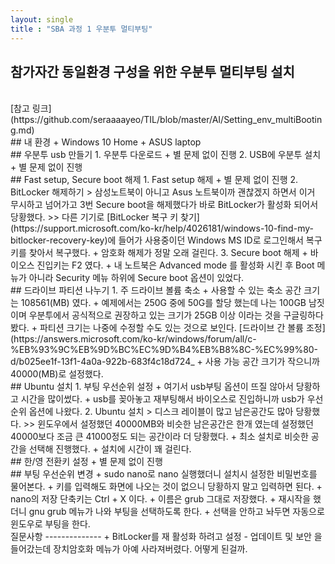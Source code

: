 ```yaml
---
layout: single
title : "SBA 과정 1 우분투 멀티부팅"
---
```


## 참가자간 동일환경 구성을 위한 우분투 멀티부팅 설치
<br>
[참고 링크](https://github.com/seraaaayeo/TIL/blob/master/AI/Setting_env_multiBooting.md)
<br>
## 내 환경
  + Windows 10 Home
  + ASUS laptop

<br>
## 우분투 usb 만들기
1. 우분투 다운로드
  + 별 문제 없이 진행
2. USB에 우분투 설치
  + 별 문제 없이 진행

<br>
## Fast setup, Secure boot 해제
1. Fast setup 해제
  + 별 문제 없이 진행
2. BitLocker 해제하기
> 삼성노트북이 아니고 Asus 노트북이까 괜찮겠지 하면서 이거 무시하고 넘어가고 3번 Secure boot을 해제했다가 바로 BitLocker가 활성화 되어서 당황했다.
>> 다른 기기로 [BitLocker 복구 키 찾기](https://support.microsoft.com/ko-kr/help/4026181/windows-10-find-my-bitlocker-recovery-key)에 들어가 사용중이던 Windows MS ID로 로그인해서 복구 키를 찾아서 복구했다.
  + 암호화 해제가 정말 오래 걸린다.
3. Secure boot 해제
  + 바이오스 진입키는 F2 였다.
  + 내 노트북은 Advanced mode 를 활성화 시킨 후 Boot 메뉴가 아니라 Security 메뉴 하위에 Secure boot 옵션이 있었다.

<br>
## 드라이브 파티션 나누기
1. 주 드라이브 볼륨 축소
  + 사용할 수 있는 축소 공간 크기는 108561(MB) 였다.
  + 예제에서는 250G 중에 50G를 할당 했는데 나는 100GB 남짓이며 우분투에서 공식적으로 권장하고 있는 크기가 25GB 이상 이라는 것을 구글링하다 봤다.
  + 파티션 크기는 나중에 수정할 수도 있는 것으로 보인다. [드라이브 간 볼륨 조정](https://answers.microsoft.com/ko-kr/windows/forum/all/c-%EB%93%9C%EB%9D%BC%EC%9D%B4%EB%B8%8C-%EC%99%80-d/b025ee1f-13f1-4a0a-922b-683f4c18d724_
  + 사용 가능 공간 크기가 작으니까 40000(MB)로 설정했다.

<br>
## Ubuntu 설치
1. 부팅 우선순위 설정
  + 여기서 usb부팅 옵션이 뜨질 않아서 당황하고 시간을 많이썼다.
    + usb를 꽂아놓고 재부팅해서 바이오스로 진입하니까 usb가 우선순위 옵션에 나왔다.
2. Ubuntu 설치
> 디스크 레이블이 많고 남은공간도 많아 당황했다. 
>> 윈도우에서 설정했던 40000MB와 비슷한 남은공간은 한개 였는데 설정했던 40000보다 조금 큰 41000정도 되는 공간이라 더 당황했다.
  + 최소 설치로 비슷한 공간을 선택해 진행했다.
  + 설치에 시간이 꽤 걸린다.

<br>
## 한/영 전환키 설정
  + 별 문제 없이 진행

<br>
## 부팅 우선순위 변경
  + sudo nano로 nano 실행했더니 설치시 설정한 비밀번호를 물어본다. 
    + 키를 입력해도 화면에 나오는 것이 없으니 당황하지 말고 입력하면 된다.
  + nano의 저장 단축키는 Ctrl + X 이다.
  + 이름은 grub 그대로 저장했다.
  + 재시작을 했더니 gnu grub 메뉴가 나와 부팅을 선택하도록 한다.
    + 선택을 안하고 놔두면 자동으로 윈도우로 부팅을 한다.
 
 <br>
 질문사항
 --------------
  + BitLocker를 재 활성화 하려고 설정 - 업데이트 및 보안 을 들어갔는데 장치암호화 메뉴가 아예 사라져버렸다. 어떻게 된걸까.
  
    
  
    

  
